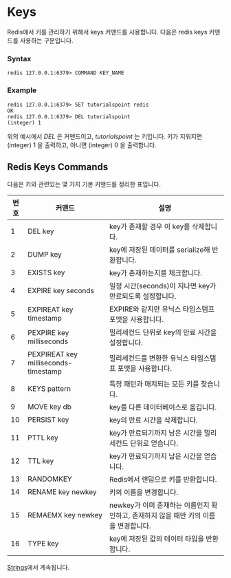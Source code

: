 Keys
=====

Redis에서 키를 관리하기 위해서 keys 커맨드를 사용합니다. 다음은 redis keys 커맨드를 사용하는 구문입니다.

### Syntax
```
redis 127.0.0.1:6379> COMMAND KEY_NAME
```

### Example
```
redis 127.0.0.1:6379> SET tutorialspoint redis 
OK 
redis 127.0.0.1:6379> DEL tutorialspoint 
(integer) 1
```
위의 예시에서 _DEL_ 은 커맨드이고, _tutorialspoint_ 는 키입니다. 키가 지워지면 (integer) 1 을 출력하고, 아니면 (integer) 0 을 출력합니다.

## Redis Keys Commands
다음은 키와 관련있는 몇 가지 기본 커맨드를 정리한 표입니다.

번호 | 커맨드 | 설명
----|------|----
1 | DEL key | key가 존재할 경우 이 key를 삭제합니다.
2 | DUMP key | key에 저장된 데이터를 serialize해 반환합니다.
3 | EXISTS key | key가 존재하는지를 체크합니다.
4 | EXPIRE key seconds | 일정 시간(seconds)이 지나면 key가 만료되도록 설정합니다. 
5 | EXPIREAT key timestamp | EXPIRE와 같지만 유닉스 타임스탬프 포맷을 사용합니다.
6 | PEXPIRE key milliseconds | 밀리세컨드 단위로 key의 만료 시간을 설정합니다.
7 | PEXPIREAT key milliseconds-timestamp | 밀리세컨드를 변환한 유닉스 타임스탬프 포맷을 사용합니다. 
8 | KEYS pattern | 특정 패턴과 매치되는 모든 키를 찾습니다. 
9 | MOVE key db | key를 다른 데이터베이스로 옮깁니다.
10 | PERSIST key | key의 만료 시간을 삭제합니다.
11 | PTTL key | key가 만료되기까지 남은 시간을 밀리세컨드 단위로 얻습니다.
12 | TTL key | key가 만료되기까지 남은 시간을 얻습니다.
13 | RANDOMKEY | Redis에서 랜덤으로 키를 반환합니다.
14 | RENAME key newkey | 키의 이름을 변경합니다.
15 | REMAEMX key newkey | newkey가 이미 존재하는 이름인지 확인하고, 존재하지 않을 때만 키의 이름을 변경합니다.
16 | TYPE key | key에 저장된 값의 데이터 타입을 반환합니다.

[Strings](./ch08.md)에서 계속됩니다.
